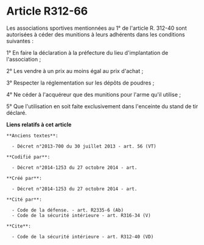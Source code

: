 # Article R312-66

Les associations sportives mentionnées au 1° de l'article R. 312-40 sont autorisées à céder des munitions à leurs adhérents
dans les conditions suivantes : 

1° En faire la déclaration à la préfecture du lieu d'implantation de l'association ; 

2° Les vendre à un prix au moins égal au prix d'achat ; 

3° Respecter la réglementation sur les dépôts de poudres ; 

4° Ne céder à l'acquéreur que des munitions pour l'arme qu'il utilise ; 

5° Que l'utilisation en soit faite exclusivement dans l'enceinte du stand de tir déclaré.

**Liens relatifs à cet article**

	**Anciens textes**:

	  - Décret n°2013-700 du 30 juillet 2013 - art. 56 (VT)

	**Codifié par**:

	  - Décret n°2014-1253 du 27 octobre 2014 - art.

	**Créé par**:

	  - Décret n°2014-1253 du 27 octobre 2014 - art.

	**Cité par**:

	  - Code de la défense. - art. R2335-6 (Ab)
	  - Code de la sécurité intérieure - art. R316-34 (V)

	**Cite**:

	  - Code de la sécurité intérieure - art. R312-40 (VD)

